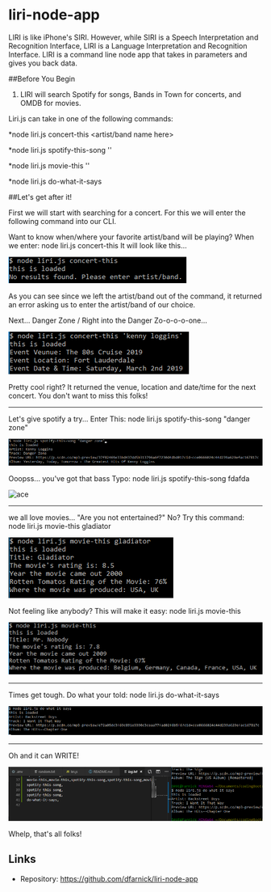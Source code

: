 # liri-node-app

LIRI is like iPhone's SIRI. However, while SIRI is a Speech Interpretation and Recognition Interface, LIRI is a Language Interpretation and Recognition Interface. LIRI is a command line node app that takes in parameters and gives you back data.

##Before You Begin

1. LIRI will search Spotify for songs, Bands in Town for concerts, and OMDB for movies.

Liri.js can take in one of the following commands:

*node liri.js concert-this <artist/band name here>

*node liri.js spotify-this-song '<song name here>'

*node liri.js movie-this '<movie name here>'

*node liri.js do-what-it-says

##Let's get after it!

First we will start with searching for a concert. For this we will enter the following command into our CLI.

Want to know when/where your favorite artist/band will be playing?
When we enter: node liri.js concert-this
It will look like this...

![Image of concert-this command](images/concert-thisTryAgain.png)

As you can see since we left the artist/band out of the command, it returned an error asking us to enter the artist/band of our choice.

Next...  Danger Zone / Right into the Danger Zo-o-o-o-one...

![Image of concert-this command](images/concert-thisSuccess.png)

Pretty cool right? It returned the venue, location and date/time for the next concert. You don't want to miss this folks!

---------------------------------------------------------------------------------------------------------

Let's give spotify a try...
Enter This: node liri.js spotify-this-song "danger zone"

![Image of spotify-this-song command](images/spotify.png)

Ooopss... you've got that bass
Typo: node liri.js spotify-this-song fdafda

![ace](https://user-images.githubusercontent.com/46286683/53222244-93f3bd80-3632-11e9-9c9b-0f23f50d41c1.PNG)


---------------------------------------------------------------------------------------------------------

we all love movies...
"Are you not entertained?"
No? Try this command: node liri.js movie-this gladiator

![Image of movie-this command](images/gladiator.png)

Not feeling like anybody?
This will make it easy: node liri.js movie-this

![Image of movie-this command](images/mrNobody.png)


---------------------------------------------------------------------------------------------------------

Times get tough.
Do what your told: 
node liri.js do-what-it-says

![Image of do-what-it-says command](images/doIt.png)

---------------------------------------------------------------------------------------------------------

Oh and it can WRITE!

![Image of write command](images/write.png)

Whelp, that's all folks!
## Links

- Repository: https://github.com/dfarnick/liri-node-app

